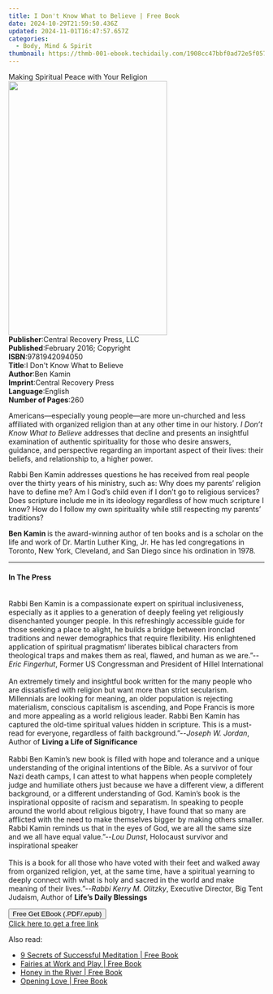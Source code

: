 ```yaml
---
title: I Don't Know What to Believe | Free Book
date: 2024-10-29T21:59:50.436Z
updated: 2024-11-01T16:47:57.657Z
categories:
  - Body, Mind & Spirit
thumbnail: https://thmb-001-ebook.techidaily.com/1908cc47bbf0ad72e5f0571a7bc152bb6c16e86aeec1f648f85b672402b361fa.jpg
---
```

<main id="book-container">
  <div class="flex flex-col">
    <div class="book-brief flex-1 py-6 px-4 sm:p-6 md:py-10 md:px-8">
      <!-- brief-->
      <div class="book-brief-main">
        Making Spiritual Peace with Your Religion
      </div>
    </div>
    <div
      class="book-meta-info flex-1 grid gap-4 col-start-1 col-end-3 row-start-1 sm:mb-6 sm:grid-cols-4 lg:gap-6 lg:col-start-2 lg:row-end-6 lg:row-span-6 lg:mb-0"
    >
      <div
        class="book-meta-info-left place-content-center mt-4 p-4 text-sm leading-6 col-start-2 col-span-2 dark:text-slate-400"
      >
        <img
          class="w-full h-500 object-cover rounded-lg sm:h-255 sm:col-span-2 lg:col-span-full"
          src="https://img-001-ebook.techidaily.com/e0c157782fb168d78b9b2648c90b28a67ba990d74c15c9b447462e9a5364a82a.jpg"
          alt=""
          width="312"
          height="500"
        />
      </div>
      <div
        class="book-meta-info-right mt-2 col-start-1 row-start-2 col-span-3 self-center"
      >
        <!-- meta data  -->
        <div class="flex flex-col px-4 md:px-8">
          <div class="flex-1">
            <strong>Publisher</strong>:<span class="px-2"
              >Central Recovery Press, LLC</span
            >
          </div>
          <div class="flex-1">
            <strong>Published</strong>:<span class="px-2"
              >February 2016; Copyright</span
            >
          </div>
          <div class="flex-1">
            <strong>ISBN</strong>:<span class="px-2">9781942094050</span>
          </div>
          <div class="flex-1">
            <strong>Title</strong>:<span class="px-2"
              >I Don&#39;t Know What to Believe</span
            >
          </div>
          <div class="flex-1">
            <strong>Author</strong>:<span class="px-2">Ben Kamin</span>
          </div>
          <div class="flex-1">
            <strong>Imprint</strong>:<span class="px-2"
              >Central Recovery Press</span
            >
          </div>
          <div class="flex-1">
            <strong>Language</strong>:<span class="px-2">English</span>
          </div>
          <div class="flex-1">
            <strong>Number of Pages</strong>:<span class="px-2">260</span>
          </div>
        </div>
      </div>
    </div>
    <div class="book-description flex-1 py-6 px-4 sm:p-6 md:py-10 md:px-8">
      <div class="book-description-main">
        <div accordion-content="" id="description">
          <p>
            Americans—especially young people—are more un-churched and less
            affiliated with organized religion than at any other time in our
            history. <i>I Don’t Know What to Believe </i>addresses that decline
            and presents an insightful examination of authentic spirituality for
            those who desire answers, guidance, and perspective regarding an
            important aspect of their lives: their beliefs, and relationship to,
            a higher power.
          </p>
          <p>
            Rabbi Ben Kamin addresses questions he has received from real people
            over the thirty years of his ministry, such as: Why does my parents’
            religion have to define me? Am I God’s child even if I don’t go to
            religious services? Does scripture include me in its ideology
            regardless of how much scripture I know? How do I follow my own
            spirituality while still respecting my parents’ traditions?
          </p>
          <p>
            <b>Ben Kamin </b>is the award-winning author of ten books and is a
            scholar on the life and work of Dr. Martin Luther King, Jr. He has
            led congregations in Toronto, New York, Cleveland, and San Diego
            since his ordination in 1978.
          </p>
        </div>
      </div>
    </div>
    <div class="book-excerpts flex-1 py-6 px-4 sm:p-6 md:py-10 md:px-8">
      <!-- excerpts-->
      <div class="book-excerpts-main">
        <hr />
        <h4 class="placeholder placeholder-heading">
          <span>In The Press</span>
        </h4>
        <p>
          <br />Rabbi Ben Kamin is a compassionate expert on spiritual
          inclusiveness, especially as it applies to a generation of deeply
          feeling yet religiously disenchanted younger people. In this
          refreshingly accessible guide for those seeking a place to alight, he
          builds a bridge between ironclad traditions and newer demographics
          that require flexibility. His enlightened application of spiritual
          pragmatism’ liberates biblical characters from theological traps and
          makes them as real, flawed, and human as we are.”--<i
            >Eric Fingerhut</i
          >, Former US Congressman and President of Hillel International<br /><br />An
          extremely timely and insightful book written for the many people who
          are dissatisfied with religion but want more than strict secularism.
          Millennials are looking for meaning, an older population is rejecting
          materialism, conscious capitalism is ascending, and Pope Francis is
          more and more appealing as a world religious leader. Rabbi Ben Kamin
          has captured the old-time spiritual values hidden in scripture. This
          is a must-read for everyone, regardless of faith background.”--<i
            >Joseph W. Jordan</i
          >, Author of <b>Living a Life of Significance</b><br /><br />Rabbi Ben
          Kamin’s new book is filled with hope and tolerance and a unique
          understanding of the original intentions of the Bible. As a survivor
          of four Nazi death camps, I can attest to what happens when people
          completely judge and humiliate others just because we have a different
          view, a different background, or a different understanding of God.
          Kamin’s book is the inspirational opposite of racism and separatism.
          In speaking to people around the world about religious bigotry, I have
          found that so many are afflicted with the need to make themselves
          bigger by making others smaller. Rabbi Kamin reminds us that in the
          eyes of God, we are all the same size and we all have equal
          value.”--<i>Lou Dunst</i>, Holocaust survivor and inspirational
          speaker<br /><br />This is a book for all those who have voted with
          their feet and walked away from organized religion, yet, at the same
          time, have a spiritual yearning to deeply connect with what is holy
          and sacred in the world and make meaning of their lives.”--<i
            >Rabbi Kerry M. Olitzky</i
          >, Executive Director, Big Tent Judaism, Author of
          <b>Life’s Daily Blessings</b><br />
        </p>
      </div>
    </div>
    <div
      class="book-about-author flex-1 py-6 px-4 sm:p-6 md:py-10 md:px-8"
    ></div>
    <div class="book-free-get flex-1 py-6 px-4 sm:p-6 md:py-10 md:px-8">
      <button
        id="btn-free-get"
        class="bg-blue-500 hover:bg-blue-700 text-white font-bold py-2 px-4 rounded"
      >
        Free Get EBook (.PDF/.epub)
      </button>
      <div id="countdown-display" class="px-2 text-lg mt-2"></div>
      <a
        id="free-link"
        class="hidden bg-blue-500 hover:bg-blue-700 text-white font-bold py-2 px-4 rounded"
        href="https://www.ebooks.com/en-us/book/96417398/i-don-t-know-what-to-believe/ben-kamin/"
        target="_blank"
        >Click here to get a free link</a
      >
    </div>
    <script>
      let countdownTime = 0;
      let countdownInterval = null;
      document
        .getElementById('btn-free-get')
        .addEventListener('click', startCountdown);
      function startCountdown() {
        countdownTime = new Date().getTime() + 60000 * 3;
        countdownInterval = setInterval(updateCountdown, 1000);
        document.getElementById('btn-free-get').disabled = true;
        document
          .getElementById('btn-free-get')
          .classList.add('bg-gray-500', 'cursor-not-allowed');
      }
      function updateCountdown() {
        let currentTime = new Date().getTime();
        let timeLeft = countdownTime - currentTime;
        let secondsLeft = Math.floor(timeLeft / 1000);
        document.getElementById('countdown-display').innerHTML =
          `Remaining time: ${secondsLeft} seconds.`;
        if (secondsLeft <= 0) {
          clearInterval(countdownInterval);
          document.getElementById('btn-free-get').classList.add('hidden');
          document.getElementById('free-link').classList.remove('hidden');
          document.getElementById('countdown-display').innerHTML = '';
        }
      }
    </script>
  </div>
</main>

<ins class="adsbygoogle"
      style="display:block"
      data-ad-client="ca-pub-7571918770474297"
      data-ad-slot="8358498916"
      data-ad-format="auto"
      data-full-width-responsive="true"></ins>
    

<span class="atpl-alsoreadstyle">Also read:</span>
<div><ul>
<li><a href="https://novels-ebooks.techidaily.com/2008049-9781780288239-9-secrets-of-successful-meditation/"><u>9 Secrets of Successful Meditation | Free Book</u></a></li>
<li><a href="https://novels-ebooks.techidaily.com/2010492-9780835631600-fairies-at-work-and-play/"><u>Fairies at Work and Play | Free Book</u></a></li>
<li><a href="https://novels-ebooks.techidaily.com/2028045-9781782799498-honey-in-the-river/"><u>Honey in the River | Free Book</u></a></li>
<li><a href="https://novels-ebooks.techidaily.com/2028048-9781782799511-opening-love/"><u>Opening Love | Free Book</u></a></li>
</ul></div>

